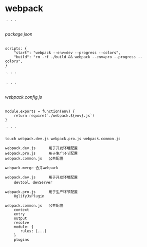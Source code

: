 # webpack 

｀｀｀

######      package.json
    
    scripts: {
        "start": "webpack --env=dev --progress --colors",
        "build": "rm -rf ./build && webpack --env=pro --progress --colors",
    }
｀｀｀

｀｀｀

######     webpack.config.js
    
    module.exports = function(env) {
    	return require(`./webpack.${env}.js`)
    }

｀｀｀

```
touch webpack.dev.js webpack.pro.js webpack.common.js
    
webpack.dev.js      用于开发环境配置
webpack.pro.js      用于生产环节配置
webpack.common.js   公共配置  

webpack-merge 合并webpack
    
webpack.dev.js      用于开发环境配置    
    devtool、devServer
    
webpack.pro.js      用于生产环节配置
    UglifyJsPlugin
    
webpack.common.js   公共配置  
    context
    entry
    output
    resolve
    module: {
       rules: [...]
    }
    plugins
    
    
    
    
    

```

